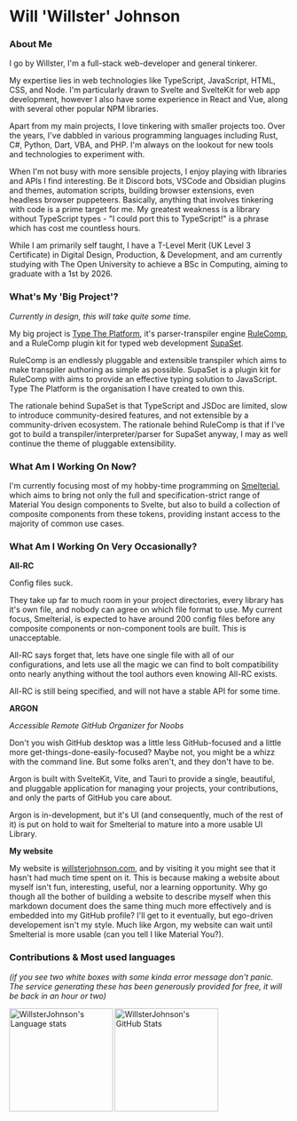 # Will 'Willster' Johnson

### About Me

I go by Willster, I'm a full-stack web-developer and general tinkerer.

My expertise lies in web technologies like TypeScript, JavaScript, HTML, CSS, and Node. I'm particularly drawn to Svelte and SvelteKit for web app development, however I also have some experience in React and Vue, along with several other popular NPM libraries.

Apart from my main projects, I love tinkering with smaller projects too. Over the years, I've dabbled in various programming languages including Rust, C#, Python, Dart, VBA, and PHP. I'm always on the lookout for new tools and technologies to experiment with.

When I'm not busy with more sensible projects, I enjoy playing with libraries and APIs I find interesting. Be it Discord bots, VSCode and Obsidian plugins and themes, automation scripts, building browser extensions, even headless browser puppeteers. Basically, anything that involves tinkering with code is a prime target for me. My greatest weakness is a library without TypeScript types - "I could port this to TypeScript!" is a phrase which has cost me countless hours.

While I am primarily self taught, I have a T-Level Merit (UK Level 3 Certificate) in Digital Design, Production, & Development, and am currently studying with The Open University to achieve a BSc in Computing, aiming to graduate with a 1st by 2026.

### What's My 'Big Project'?

*Currently in design, this will take quite some time.*

My big project is [Type The Platform](https://github.com/TypeThePlatform), it's parser-transpiler engine [RuleComp](https://github.com/TypeThePlatform/RuleComp), and a RuleComp plugin kit for typed web development [SupaSet](https://github.com/TypeThePlatform/SupaSet).

RuleComp is an endlessly pluggable and extensible transpiler which aims to make transpiler authoring as simple as possible.
SupaSet is a plugin kit for RuleComp with aims to provide an effective typing solution to JavaScript.
Type The Platform is the organisation I have created to own this.

The rationale behind SupaSet is that TypeScript and JSDoc are limited, slow to introduce community-desired features, and not extensible by a community-driven ecosystem.
The rationale behind RuleComp is that if I've got to build a transpiler/interpreter/parser for SupaSet anyway, I may as well continue the theme of pluggable extensibility.

### What Am I Working On Now?

I'm currently focusing most of my hobby-time programming on [Smelterial](https://github.com/Smelterial/smelterial), which aims to bring not only the full and specification-strict range of Material You design components to Svelte, but also to build a collection of composite components from these tokens, providing instant access to the majority of common use cases.

### What Am I Working On Very Occasionally?

**All-RC**

Config files suck.

They take up far to much room in your project directories, every library has it's own file, and nobody can agree on which file format to use.
My current focus, Smelterial, is expected to have around 200 config files before any composite components or non-component tools are built. This is unacceptable.

All-RC says forget that, lets have one single file with all of our configurations, and lets use all the magic we can find to bolt compatibility onto nearly anything without the tool authors even knowing All-RC exists.

All-RC is still being specified, and will not have a stable API for some time.

**ARGON**

*Accessible Remote GitHub Organizer for Noobs*

Don't you wish GitHub desktop was a little less GitHub-focused and a little more get-things-done-easily-focused?
Maybe not, you might be a whizz with the command line. But some folks aren't, and they don't have to be.

Argon is built with SvelteKit, Vite, and Tauri to provide a single, beautiful, and pluggable application for managing your projects, your contributions, and only the parts of GitHub you care about.

Argon is in-development, but it's UI (and consequently, much of the rest of it) is put on hold to wait for Smelterial to mature into a more usable UI Library.

**My website**

My website is [willsterjohnson.com](https://willsterjohnson.com), and by visiting it you might see that it hasn't had much time spent on it.
This is because making a website about myself isn't fun, interesting, useful, nor a learning opportunity. Why go though all the bother of building a website to describe myself when this markdown document does the same thing much more effectively and is embedded into my GitHub profile?
I'll get to it eventually, but ego-driven developement isn't my style. Much like Argon, my website can wait until Smelterial is more usable (can you tell I like Material You?).

### Contributions & Most used languages

*(if you see two white boxes with some kinda error message don't panic. The service generating these has been generously provided for free, it will be back in an hour or two)*

<img
	height="186.5"
	alt="WillsterJohnson's Language stats"
	src="https://github-readme-stats.vercel.app/api/top-langs/?username=WillsterJohnson&layout=compact&title_color=d92680&text_color=ff66b3&icon_color=d92680&border_color=d92680&bg_color=0f0008"
/>
<img
	height="186.5"
	alt="WillsterJohnson's GitHub Stats"
	src="https://github-readme-stats.vercel.app/api?username=WillsterJohnson&count_private=true&show_icons=true&title_color=d92680&text_color=ff66b3&icon_color=d92680&border_color=d92680&bg_color=0f0008"
/>
